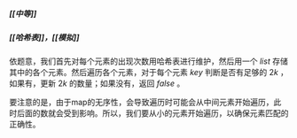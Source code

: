 ##### [[中等]]
##### [[哈希表]]，[[模拟]]

依题意，我们首先对每个元素的出现次数用哈希表进行维护，然后用一个 $list$ 存储其中的各个元素。然后遍历各个元素，对于每个元素 $key$ 判断是否有足够的 $2k$ ，如果有，更新 $2k$ 的数量；如果没有，返回 $false$ 。

要注意的是，由于map的无序性，会导致遍历时可能会从中间元素开始遍历，此时后面的数就会受到影响。所以，我们要从小的元素开始遍历，以确保元素匹配的正确性。